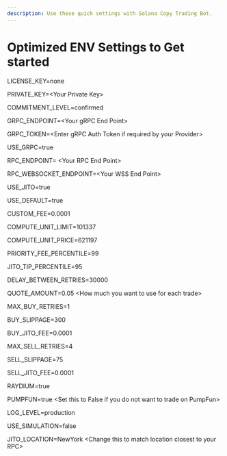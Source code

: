 ```yaml
---
description: Use these quick settings with Solana Copy Trading Bot.
---
```


# Optimized ENV Settings to Get started

LICENSE\_KEY=none

&#x20;PRIVATE\_KEY=\<Your Private Key>

COMMITMENT\_LEVEL=confirmed&#x20;

GRPC\_ENDPOINT=\<Your gRPC End Point>&#x20;

GRPC\_TOKEN=\<Enter gRPC Auth Token if required by your Provider>

USE\_GRPC=true&#x20;

RPC\_ENDPOINT= \<Your RPC End Point>

RPC\_WEBSOCKET\_ENDPOINT=\<Your WSS End Point>&#x20;

USE\_JITO=true&#x20;

USE\_DEFAULT=true&#x20;

CUSTOM\_FEE=0.0001&#x20;

COMPUTE\_UNIT\_LIMIT=101337&#x20;

COMPUTE\_UNIT\_PRICE=621197&#x20;

PRIORITY\_FEE\_PERCENTILE=99&#x20;

JITO\_TIP\_PERCENTILE=95&#x20;

DELAY\_BETWEEN\_RETRIES=30000&#x20;

QUOTE\_AMOUNT=0.05 \<How much you want to use for each trade>

MAX\_BUY\_RETRIES=1&#x20;

BUY\_SLIPPAGE=300&#x20;

BUY\_JITO\_FEE=0.0001&#x20;

MAX\_SELL\_RETRIES=4&#x20;

SELL\_SLIPPAGE=75&#x20;

SELL\_JITO\_FEE=0.0001&#x20;

RAYDIUM=true&#x20;

PUMPFUN=true \<Set this to False if you do not want to trade on PumpFun>

LOG\_LEVEL=production&#x20;

USE\_SIMULATION=false&#x20;

JITO\_LOCATION=NewYork \<Change this to match location closest to your RPC>
